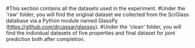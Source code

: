 #This section contains all the datasets used in the experiment. 
#Under the 'raw' folder, you will find the original dataset we collected from the SciGlass database via a Python module named GlassPy (https://github.com/drcassar/glasspy). 
#Under the 'clean' folder, you will find the individual datasets of five properties and final dataset for joint prediction both after completion.

